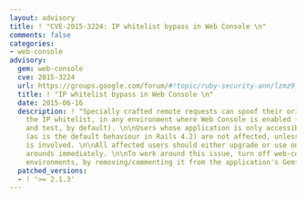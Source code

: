 ```yaml
---
layout: advisory
title: ! "CVE-2015-3224: IP whitelist bypass in Web Console \n"
comments: false
categories:
- web-console
advisory:
  gem: web-console
  cve: 2015-3224
  url: https://groups.google.com/forum/#!topic/ruby-security-ann/lzmz9_ijUFw
  title: ! "IP whitelist bypass in Web Console \n"
  date: 2015-06-16
  description: ! "Specially crafted remote requests can spoof their origin, bypassing
    the IP whitelist, in any environment where Web Console is enabled (development
    and test, by default). \n\nUsers whose application is only accessible from localhost
    (as is the default behaviour in Rails 4.2) are not affected, unless a local proxy
    is involved. \n\nAll affected users should either upgrade or use one of the work
    arounds immediately. \n\nTo work around this issue, turn off web-console in all
    environments, by removing/commenting it from the application's Gemfile. \n"
  patched_versions:
  - ! '>= 2.1.3'
---
```

